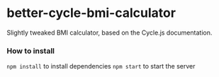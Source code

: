 # better-cycle-bmi-calculator

Slightly tweaked BMI calculator, based on the Cycle.js documentation.


### How to install
`npm install` to install dependencies
`npm start` to start the server
